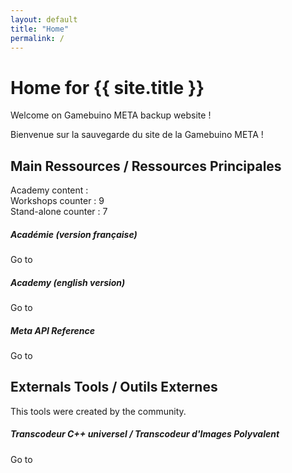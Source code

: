 ```yaml
---
layout: default
title: "Home"
permalink: /
---
```


<div class="container"> 
	<h1>Home for {{ site.title }}</h1> 
	<p>
		Welcome on Gamebuino META backup website !
	</p> 
	<p>
		Bienvenue sur la sauvegarde du site de la Gamebuino META !
	</p>
</div> 
<h2> Main Ressources / Ressources Principales </h2> 
<p>
	Academy content :<br />
	Workshops counter : 9<br />
	Stand-alone counter : 7
</p> 
<div class="row mt-4 align-items-center"> 
 <div class="col-md-6 col-lg-4"> 
  <div class="workshop-thumb">
   <div class="content d-flex flex-column justify-content-between"> 
    <div class="image" style="background-image:url(../assets/AcademyFr_Capture.jpg)"></div> 
    <div class="text"> 
     <h5> Académie (version française)</h5>
    </div> 
   </div> 
   <div class="button d-flex align-items-center justify-content-center"> <span class="btn btn-secondary"> Go to</span> 
   </div><a href="{{ site.url }}/academy-fr/" class="link"></a> 
  </div> 
 </div> 
 <div class="col-md-6 col-lg-4"> 
  <div class="workshop-thumb">
   <div class="content d-flex flex-column justify-content-between"> 
    <div class="image" style="background-image:url(../assets/AcademyEn_Capture.jpg)"></div> 
    <div class="text"> 
     <h5> Academy (english version)</h5>
    </div> 
   </div> 
   <div class="button d-flex align-items-center justify-content-center"> <span class="btn btn-secondary"> Go to</span> 
   </div><a href="{{ site.url }}/academy-en/" class="link"></a> 
  </div> 
 </div> 
 <div class="col-md-6 col-lg-4"> 
  <div class="workshop-thumb">
   <div class="content d-flex flex-column justify-content-between"> 
    <div class="image" style="background-image:url(../assets/ApiReference_Capture.jpg)"></div> 
    <div class="text"> 
     <h5> Meta API Reference</h5>
    </div> 
   </div> 
   <div class="button d-flex align-items-center justify-content-center"> <span class="btn btn-secondary"> Go to</span> 
   </div><a href="{{ site.url }}/meta-api-reference-en/" class="link"></a> 
  </div> 
 </div> 
</div> 
<h2> Externals Tools / Outils Externes </h2> 
<p>
	This tools were created by the community.
</p> 
<div class="row mt-4 align-items-center"> 
 <div class="col-md-6 col-lg-4"> 
  <div class="workshop-thumb">
   <div class="content d-flex flex-column justify-content-between"> 
    <div class="image" style="background-image:url(../assets/TCU_Capture.jpg)"></div> 
    <div class="text"> 
     <h5> Transcodeur C++ universel / Transcodeur d'Images Polyvalent</h5>
    </div> 
   </div> 
   <div class="button d-flex align-items-center justify-content-center"> <span class="btn btn-secondary"> Go to</span> 
   </div><a href="https://gamebuino.m1cr0lab.com/tools/img2code/" class="link"></a> 
  </div> 
 </div> 
</div> 
